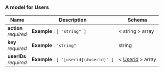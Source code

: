 
<a name="a-model-for-users"></a>
### A model for Users

|Name|Description|Schema|
|---|---|---|
|**action**  <br>*required*|**Example** : `[ "string" ]`|< string > array|
|**key**  <br>*required*|**Example** : `"string"`|string|
|**userIDs**  <br>*required*|**Example** : `[ "[userid](#userid)" ]`|< [UserId](UserId.md#userid) > array|



